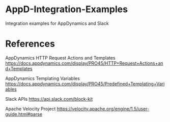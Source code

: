 # AppD-Integration-Examples
Integration examples for AppDynamics and Slack

# References

AppDynamics HTTP Request Actions and Templates https://docs.appdynamics.com/display/PRO45/HTTP+Request+Actions+and+Templates

AppDynamics Templating Variables
https://docs.appdynamics.com/display/PRO45/Predefined+Templating+Variables

Slack APIs
https://api.slack.com/block-kit

Apache Velocity Project
https://velocity.apache.org/engine/1.5/user-guide.html#parse




